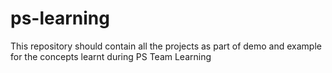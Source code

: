 # ps-learning
This repository should contain all the projects as part of demo and example for the concepts learnt during PS Team Learning
